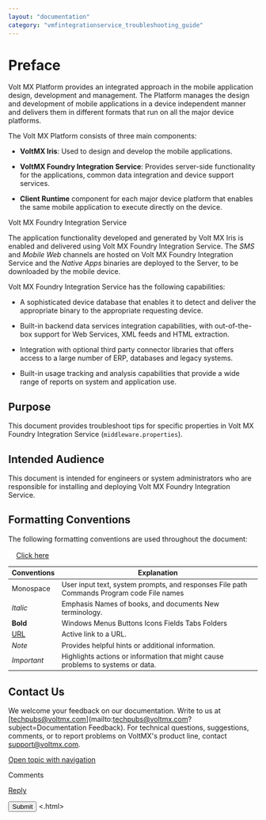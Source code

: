 ```yaml
---
layout: "documentation"
category: "vmfintegrationservice_troubleshooting_guide"
---
```

                           


Preface
=======

Volt MX  Platform provides an integrated approach in the mobile application design, development and management. The Platform manages the design and development of mobile applications in a device independent manner and delivers them in different formats that run on all the major device platforms.

The Volt MX Platform consists of three main components:

*   **VoltMX Iris**: Used to design and develop the mobile applications.
    
*   **VoltMX Foundry Integration Service**: Provides server-side functionality for the applications, common data integration and device support services.
    
*   **Client Runtime** component for each major device platform that enables the same mobile application to execute directly on the device.
    

Volt MX  Foundry Integration Service

The application functionality developed and generated by Volt MX Iris is enabled and delivered using Volt MX Foundry Integration Service. The _SMS_ and _Mobile Web_ channels are hosted on Volt MX Foundry Integration Service and the _Native Apps_ binaries are deployed to the Server, to be downloaded by the mobile device.

Volt MX  Foundry Integration Service has the following capabilities:

*   A sophisticated device database that enables it to detect and deliver the appropriate binary to the appropriate requesting device.
*   Built-in backend data services integration capabilities, with out-of-the-box support for Web Services, XML feeds and HTML extraction.
*   Integration with optional third party connector libraries that offers access to a large number of ERP, databases and legacy systems.

*   Built-in usage tracking and analysis capabilities that provide a wide range of reports on system and application use.

Purpose
-------

This document provides troubleshoot tips for specific properties in Volt MX Foundry Integration Service (`middleware.properties`).

Intended Audience
-----------------

This document is intended for engineers or system administrators who are responsible for installing and deploying Volt MX Foundry Integration Service.

Formatting Conventions
----------------------

The following formatting conventions are used throughout the document:

[![Closed](../Skins/Default/Stylesheets/Images/transparent.gif)Click here](javascript:void(0);)

  
| Conventions | Explanation |
| --- | --- |
| Monospace | User input text, system prompts, and responses File path Commands Program code File names |
| _Italic_ | Emphasis Names of books, and documents New terminology. |
| **Bold** | Windows Menus Buttons Icons Fields Tabs Folders |
| [URL](http://a/) | Active link to a URL. |
| _Note_ | Provides helpful hints or additional information. |
| _Important_ | Highlights actions or information that might cause problems to systems or data. |

Contact Us
----------

We welcome your feedback on our documentation. Write to us at [techpubs@voltmx.com](mailto:techpubs@voltmx.com?subject=Documentation Feedback). For technical questions, suggestions, comments, or to report problems on VoltMX's product line, contact [support@voltmx.com](mailto:productsupport@voltmx.com).

[Open topic with navigation](../Content/Overview1.html)

Comments

[Reply](#)

 

</div> <input class="comment-submit" type="button" value="Submit" > </div> </div> </body> <.html></x-turndown>
